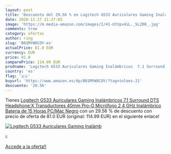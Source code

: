 ```yaml
---
layout: post
title: 'Descuento del 29.56 % en Logitech G533 Auriculares Gaming Inalámb'
date: 2020-11-27 21:27:03
image: 'https://m.media-amazon.com/images/I/41-UtVpv4iL._SL200_.jpg'
comments: true
category: ofertas
author: ring
slug: 'B01MYW8COY-es'
actualPrice: 81.0 EUR
currency: EUR
price: 81.0
comparePrice: 114.99 EUR
prodname: 'Logitech G533 Auriculares Gaming Inalámbricos  7.1 Surround DTS Headphone:X  Transductores 40mm Pro-G  Micrófono  2  4 GHz Inalámbrico  Batería de 15 Horas  PC/Mac  Negro'
country: 'es'
flag: '🇪🇸'
buyurl: 'https://www.amazon.es/dp/B01MYW8COY/?tag=tolees-21'
descuento: '29.56'
---
```


Tienes [Logitech G533 Auriculares Gaming Inalámbricos  7.1 Surround DTS Headphone:X  Transductores 40mm Pro-G  Micrófono  2  4 GHz Inalámbrico  Batería de 15 Horas  PC/Mac  Negro](https://www.amazon.es/dp/B01MYW8COY/?tag=tolees-21) con un 29.56 % de descuento con precio de oferta de 81.0 EUR (original: 114.99 EUR) en el siguiente enlace!

[![Logitech G533 Auriculares Gaming Inalámb](https://m.media-amazon.com/images/I/41-UtVpv4iL._SL200_.jpg)](https://www.amazon.es/dp/B01MYW8COY/?tag=tolees-21)

ℹ️:


[Accede a la oferta!!](https://www.amazon.es/dp/B01MYW8COY/?tag=tolees-21)
